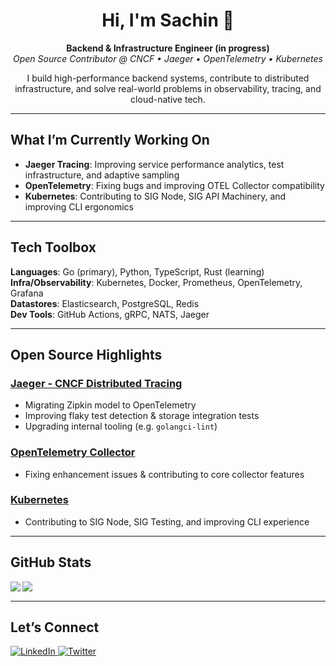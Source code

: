<h1 align="center">Hi, I'm Sachin 👋</h1>

<p align="center">
  <strong>Backend & Infrastructure Engineer (in progress)</strong><br/>
  <em>Open Source Contributor @ CNCF • Jaeger • OpenTelemetry • Kubernetes</em>
</p>

<p align="center">
  I build high-performance backend systems, contribute to distributed infrastructure, and solve real-world problems in observability, tracing, and cloud-native tech.
</p>

---

##  What I’m Currently Working On

- **Jaeger Tracing**: Improving service performance analytics, test infrastructure, and adaptive sampling  
- **OpenTelemetry**: Fixing bugs and improving OTEL Collector compatibility  
- **Kubernetes**: Contributing to SIG Node, SIG API Machinery, and improving CLI ergonomics  

---

##  Tech Toolbox

**Languages**: Go (primary), Python, TypeScript, Rust (learning)  
**Infra/Observability**: Kubernetes, Docker, Prometheus, OpenTelemetry, Grafana  
**Datastores**: Elasticsearch, PostgreSQL, Redis  
**Dev Tools**: GitHub Actions, gRPC, NATS, Jaeger  

---

##  Open Source Highlights

###  [Jaeger - CNCF Distributed Tracing](https://github.com/jaegertracing/jaeger)
- Migrating Zipkin model to OpenTelemetry  
- Improving flaky test detection & storage integration tests  
- Upgrading internal tooling (e.g. `golangci-lint`)  

###  [OpenTelemetry Collector](https://github.com/open-telemetry/opentelemetry-collector)
- Fixing enhancement issues & contributing to core collector features  

###  [Kubernetes](https://github.com/kubernetes/kubernetes)
- Contributing to SIG Node, SIG Testing, and improving CLI experience  

---

## GitHub Stats

<a href="https://github.com/sAchin-680">
  <img align="left" src="https://github-readme-stats.vercel.app/api?username=sAchin-680&show_icons=true&hide_title=true&theme=default" />
</a>
<a href="https://github.com/sAchin-680">
  <img align="left" src="https://github-readme-stats.vercel.app/api/top-langs/?username=sAchin-680&hide=html,ruby&layout=compact&theme=default" />
</a>

<br clear="all" />

---

## Let’s Connect

<p align="left">
  <a href="https://www.linkedin.com/in/sachinindwar/" target="_blank">
    <img src="https://img.shields.io/badge/LinkedIn-0077B5?logo=linkedin&style=for-the-badge" alt="LinkedIn" />
  </a>
  <a href="https://x.com/_sAchin63" target="_blank">
    <img src="https://img.shields.io/badge/Twitter-1DA1F2?logo=twitter&style=for-the-badge" alt="Twitter" />
  </a>

</p>
